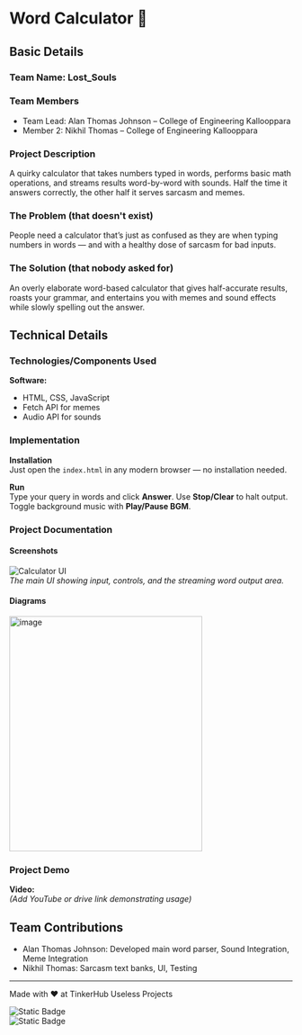 # Word Calculator 🎯

## Basic Details  
### Team Name: Lost_Souls  

### Team Members  
- Team Lead: Alan Thomas Johnson – College of Engineering Kallooppara  
- Member 2: Nikhil Thomas – College of Engineering Kallooppara  

### Project Description  
A quirky calculator that takes numbers typed in words, performs basic math operations, and streams results word-by-word with sounds. Half the time it answers correctly, the other half it serves sarcasm and memes.  

### The Problem (that doesn't exist)  
People need a calculator that’s just as confused as they are when typing numbers in words — and with a healthy dose of sarcasm for bad inputs.  

### The Solution (that nobody asked for)  
An overly elaborate word-based calculator that gives half-accurate results, roasts your grammar, and entertains you with memes and sound effects while slowly spelling out the answer.  

## Technical Details  
### Technologies/Components Used  
**Software:**  
- HTML, CSS, JavaScript  
- Fetch API for memes  
- Audio API for sounds  

### Implementation  
**Installation**  
Just open the `index.html` in any modern browser — no installation needed.  

**Run**  
Type your query in words and click **Answer**. Use **Stop/Clear** to halt output. Toggle background music with **Play/Pause BGM**.  

### Project Documentation  

#### Screenshots  
![Calculator UI](<img width="900" height="339" alt="image" src="https://github.com/user-attachments/assets/877b0a95-dc2c-4683-b5be-5a162656b290" />
)  
*The main UI showing input, controls, and the streaming word output area.*

#### Diagrams  
<img width="343" height="418" alt="image" src="https://github.com/user-attachments/assets/12ab5c11-6547-4c95-b886-db609601a5c6" />
  
### Project Demo  
**Video:**  
*(Add YouTube or drive link demonstrating usage)*  

## Team Contributions  
- Alan Thomas Johnson: Developed main word parser, Sound Integration, Meme Integration 
- Nikhil Thomas: Sarcasm text banks, UI, Testing  

---  
Made with ❤️ at TinkerHub Useless Projects  

![Static Badge](https://img.shields.io/badge/TinkerHub-24?color=%23000000&link=https%3A%2F%2Fwww.tinkerhub.org%2F)  
![Static Badge](https://img.shields.io/badge/UselessProjects--25-25?link=https%3A%2F%2Fwww.tinkerhub.org%2Fevents%2FQ2Q1TQKX6Q%2FUseless%2520Projects)  
